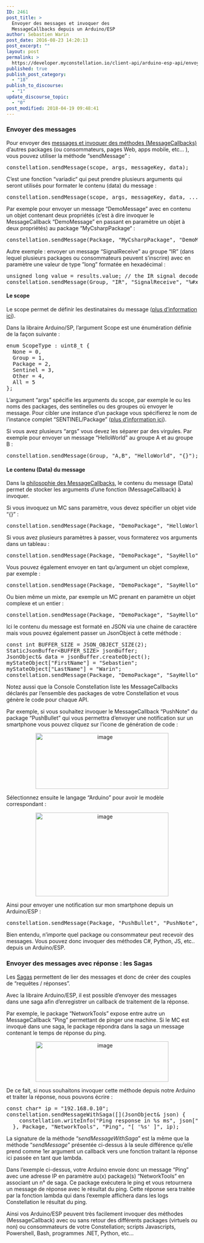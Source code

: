 ```yaml
---
ID: 2461
post_title: >
  Envoyer des messages et invoquer des
  MessageCallbacks depuis un Arduino/ESP
author: Sebastien Warin
post_date: 2016-08-23 14:20:13
post_excerpt: ""
layout: post
permalink: >
  https://developer.myconstellation.io/client-api/arduino-esp-api/envoyer-des-messages-et-invoquer-des-messagecallbacks-depuis-arduino-esp/
published: true
publish_post_category:
  - "18"
publish_to_discourse:
  - "1"
update_discourse_topic:
  - "0"
post_modified: 2018-04-19 09:48:41
---
```

<h3>Envoyer des messages</h3>
Pour envoyer des <a href="/concepts/messaging-message-scope-messagecallback-saga/">messages et invoquer des méthodes (MessageCallbacks)</a> d’autres packages (ou consommateurs, pages Web, apps mobile, etc… ), vous pouvez utiliser la méthode “sendMessage” :
<pre class="lang:cpp decode:true">constellation.sendMessage(scope, args, messageKey, data);</pre>
C’est une fonction “variadic“ qui peut prendre plusieurs arguments qui seront utilisés pour formater le contenu (data) du message :
<pre class="lang:cpp decode:true">constellation.sendMessage(scope, args, messageKey, data, ...);</pre>
Par exemple pour envoyer un message “DemoMessage” avec en contenu un objet contenant deux propriétés (c’est à dire invoquer le MessageCallback “DemoMessage” en passant en paramètre un objet à deux propriétés) au package “MyCsharpPackage“ :
<pre class="lang:cpp decode:true">constellation.sendMessage(Package, "MyCsharpPackage", "DemoMessage", "{ A: '%s', B: %d  }",  myStringVal, myIntVal);</pre>
Autre exemple : envoyer un message “SignalReceive” au groupe “IR” (dans lequel plusieurs packages ou consommateurs peuvent s’inscrire) avec en paramètre une valeur de type ”long” formatée en hexadécimal :
<pre class="lang:cpp decode:true">unsigned long value = results.value; // the IR signal decoded
constellation.sendMessage(Group, "IR", "SignalReceive", "%#x", value);</pre>
<h4>Le scope</h4>
Le scope permet de définir les destinataires du message (<a href="/concepts/messaging-message-scope-messagecallback-saga/">plus d’information ici</a>).

Dans la libraire Arduino/SP, l’argument Scope est une énumération définie de la façon suivante :
<pre class="lang:lua decode:true">enum ScopeType : uint8_t {
  None = 0,
  Group = 1,
  Package = 2,
  Sentinel = 3,
  Other = 4,
  All = 5
};
</pre>
L’argument “args” spécifie les arguments du scope, par exemple le ou les noms des packages, des sentinelles ou des groupes où envoyer le message. Pour cibler une instance d’un package vous spécifierez le nom de l’instance complet “SENTINEL/Package” (<a href="/concepts/messaging-message-scope-messagecallback-saga/">plus d’information ici</a>).

Si vous avez plusieurs “args” vous devez les séparer par des virgules. Par exemple pour envoyer un message “HelloWorld” au groupe A et au groupe B :
<pre class="lang:cpp decode:true">constellation.sendMessage(Group, "A,B", "HelloWorld", "{}");</pre>
<h4>Le contenu (Data) du message</h4>
Dans la <a href="/concepts/messaging-message-scope-messagecallback-saga/">philosophie des MessageCallbacks</a>, le contenu du message (Data) permet de stocker les arguments d’une fonction (MessageCallback) à invoquer.

Si vous invoquez un MC sans paramètre, vous devez spécifier un objet vide “{}” :
<pre class="lang:cpp decode:true">constellation.sendMessage(Package, "DemoPackage", "HelloWorld", "{}");</pre>
Si vous avez plusieurs paramètres à passer, vous formaterez vos arguments dans un tableau :
<pre class="lang:cpp decode:true">constellation.sendMessage(Package, "DemoPackage", "SayHello", "[ 'Sebastien', 'Warin' ]");</pre>
Vous pouvez également envoyer en tant qu’argument un objet complexe, par exemple :
<pre class="lang:cpp decode:true">constellation.sendMessage(Package, "DemoPackage", "SayHello", "{ 'FirstName':'Sebastien', 'LastName':'Warin' }");</pre>
Ou bien même un mixte, par exemple un MC prenant en paramètre un objet complexe et un entier :
<pre class="lang:cpp decode:true">constellation.sendMessage(Package, "DemoPackage", "SayHello", "[ { 'FirstName':'Sebastien', 'LastName':'Warin' }, 42 ]");</pre>
Ici le contenu du message est formaté en JSON via une chaine de caractère mais vous pouvez également passer un JsonObject à cette méthode :
<pre class="lang:cpp decode:true">const int BUFFER_SIZE = JSON_OBJECT_SIZE(2);
StaticJsonBuffer&lt;BUFFER_SIZE&gt; jsonBuffer;
JsonObject&amp; data = jsonBuffer.createObject();
myStateObject["FirstName"] = "Sebastien";
myStateObject["LastName"] = "Warin";
constellation.sendMessage(Package, "DemoPackage", "SayHello", data);</pre>
Notez aussi que la Console Constellation liste les MessageCallbacks déclarés par l’ensemble des packages de votre Constellation et vous génère le code pour chaque API.

Par exemple, si vous souhaitez invoquer le MessageCallback “PushNote” du package “PushBullet” qui vous permettra d’envoyer une notification sur un smartphone vous pouvez cliquez sur l’icone de génération de code :
<p align="center"><a href="https://developer.myconstellation.io/wp-content/uploads/2016/08/image-66.png"><img style="background-image: none; padding-top: 0px; padding-left: 0px; display: inline; padding-right: 0px; border-width: 0px;" title="image" src="https://developer.myconstellation.io/wp-content/uploads/2016/08/image_thumb-55.png" alt="image" width="350" height="147" border="0" /></a></p>
<p align="left">Sélectionnez ensuite le langage “Arduino” pour avoir le modèle correspondant :</p>
<p align="center"><a href="https://developer.myconstellation.io/wp-content/uploads/2016/08/image-67.png"><img style="background-image: none; padding-top: 0px; padding-left: 0px; display: inline; padding-right: 0px; border-width: 0px;" title="image" src="https://developer.myconstellation.io/wp-content/uploads/2016/08/image_thumb-56.png" alt="image" width="350" height="220" border="0" /></a></p>
Ainsi pour envoyer une notification sur mon smartphone depuis un Arduino/ESP :
<pre class="decode:true lang:cpp">constellation.sendMessage(Package, "PushBullet", "PushNote", "[ 'Demo from Arduino', 'Ceci est une demo', 'Device', '' ]");</pre>
Bien entendu, n’importe quel package ou consommateur peut recevoir des messages. Vous pouvez donc invoquer des méthodes C#, Python, JS, etc.. depuis un Arduino/ESP.
<h3>Envoyer des messages avec réponse : les Sagas</h3>
Les <a href="/concepts/messaging-message-scope-messagecallback-saga/">Sagas</a> permettent de lier des messages et donc de créer des couples de “requêtes / réponses”.

Avec la libraire Arduino/ESP, il est possible d’envoyer des messages dans une saga afin d’enregistrer un callback de traitement de la réponse.

Par exemple, le package “NetworkTools” expose entre autre un MessageCallback “Ping” permettant de pinger une machine. Si le MC est invoqué dans une saga, le package répondra dans la saga un message contenant le temps de réponse du ping.
<p align="center"><a href="https://developer.myconstellation.io/wp-content/uploads/2016/09/image-19.png"><img style="background-image: none; padding-top: 0px; padding-left: 0px; display: inline; padding-right: 0px; border-width: 0px;" title="image" src="https://developer.myconstellation.io/wp-content/uploads/2016/09/image_thumb-19.png" alt="image" width="350" height="106" border="0" /></a></p>
De ce fait, si nous souhaitons invoquer cette méthode depuis notre Arduino et traiter la réponse, nous pouvons écrire :
<pre class="lang:cpp decode:true">const char* ip = "192.168.0.10";
constellation.sendMessageWithSaga([](JsonObject&amp; json) {
    constellation.writeInfo("Ping response in %s ms", json["Data"].as&lt;char *&gt;()); 
  }, Package, "NetworkTools", "Ping", "[ '%s' ]", ip);</pre>
La signature de la méthode “<em>sendMessageWithSaga</em>” est la même que la méthode “<em>sendMessage</em>” présentée ci-dessus à la seule différence qu’elle prend comme 1er argument un callback vers une fonction traitant la réponse ici passée en tant que lambda.

Dans l’exemple ci-dessus, votre Arduino envoie donc un message “Ping” avec une adresse IP en paramètre au(x) package(s) “NetworkTools” en associant un n° de saga. Ce package exécutera le ping et vous retournera un message de réponse avec le résultat du ping. Cette réponse sera traitée par la fonction lambda qui dans l’exemple affichera dans les logs Constellation le résultat du ping.

Ainsi vos Arduino/ESP peuvent très facilement invoquer des méthodes (MessageCallback) avec ou sans retour des différents packages (virtuels ou non) ou consommateurs de votre Constellation; scripts Javascripts, Powershell, Bash, programmes .NET, Python, etc…